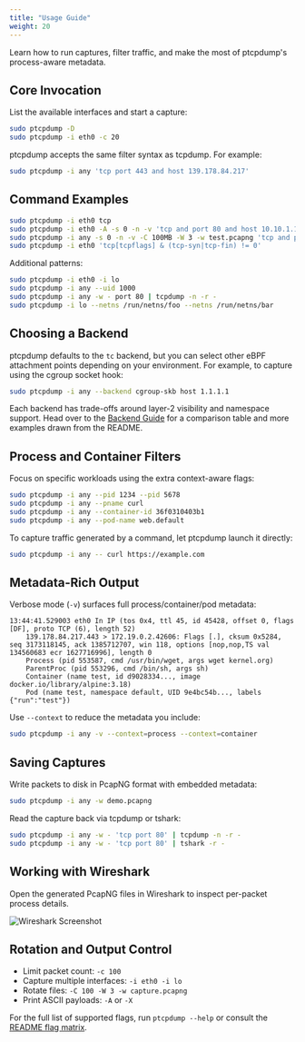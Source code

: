 ```yaml
---
title: "Usage Guide"
weight: 20
---
```


Learn how to run captures, filter traffic, and make the most of ptcpdump's process-aware metadata.

## Core Invocation

List the available interfaces and start a capture:

```bash
sudo ptcpdump -D
sudo ptcpdump -i eth0 -c 20
```

ptcpdump accepts the same filter syntax as tcpdump. For example:

```bash
sudo ptcpdump -i any 'tcp port 443 and host 139.178.84.217'
```

## Command Examples

```bash
sudo ptcpdump -i eth0 tcp
sudo ptcpdump -i eth0 -A -s 0 -n -v 'tcp and port 80 and host 10.10.1.1'
sudo ptcpdump -i any -s 0 -n -v -C 100MB -W 3 -w test.pcapng 'tcp and port 80 and host 10.10.1.1'
sudo ptcpdump -i eth0 'tcp[tcpflags] & (tcp-syn|tcp-fin) != 0'
```

Additional patterns:

```bash
sudo ptcpdump -i eth0 -i lo
sudo ptcpdump -i any --uid 1000
sudo ptcpdump -i any -w - port 80 | tcpdump -n -r -
sudo ptcpdump -i lo --netns /run/netns/foo --netns /run/netns/bar
```

## Choosing a Backend

ptcpdump defaults to the `tc` backend, but you can select other eBPF attachment points depending on your environment. For example, to capture using the cgroup socket hook:

```bash
sudo ptcpdump -i any --backend cgroup-skb host 1.1.1.1
```

Each backend has trade-offs around layer-2 visibility and namespace support. Head over to the [Backend Guide](../backends/) for a comparison table and more examples drawn from the README.

## Process and Container Filters

Focus on specific workloads using the extra context-aware flags:

```bash
sudo ptcpdump -i any --pid 1234 --pid 5678
sudo ptcpdump -i any --pname curl
sudo ptcpdump -i any --container-id 36f0310403b1
sudo ptcpdump -i any --pod-name web.default
```

To capture traffic generated by a command, let ptcpdump launch it directly:

```bash
sudo ptcpdump -i any -- curl https://example.com
```

## Metadata-Rich Output

Verbose mode (`-v`) surfaces full process/container/pod metadata:

```
13:44:41.529003 eth0 In IP (tos 0x4, ttl 45, id 45428, offset 0, flags [DF], proto TCP (6), length 52)
    139.178.84.217.443 > 172.19.0.2.42606: Flags [.], cksum 0x5284, seq 3173118145, ack 1385712707, win 118, options [nop,nop,TS val 134560683 ecr 1627716996], length 0
    Process (pid 553587, cmd /usr/bin/wget, args wget kernel.org)
    ParentProc (pid 553296, cmd /bin/sh, args sh)
    Container (name test, id d9028334..., image docker.io/library/alpine:3.18)
    Pod (name test, namespace default, UID 9e4bc54b..., labels {"run":"test"})
```

Use `--context` to reduce the metadata you include:

```bash
sudo ptcpdump -i any -v --context=process --context=container
```

## Saving Captures

Write packets to disk in PcapNG format with embedded metadata:

```bash
sudo ptcpdump -i any -w demo.pcapng
```

Read the capture back via tcpdump or tshark:

```bash
sudo ptcpdump -i any -w - 'tcp port 80' | tcpdump -n -r -
sudo ptcpdump -i any -w - 'tcp port 80' | tshark -r -
```

## Working with Wireshark

Open the generated PcapNG files in Wireshark to inspect per-packet process details. 

![Wireshark Screenshot](/images/wireshark.png)


## Rotation and Output Control

- Limit packet count: `-c 100`
- Capture multiple interfaces: `-i eth0 -i lo`
- Rotate files: `-C 100 -W 3 -w capture.pcapng`
- Print ASCII payloads: `-A` or `-X`

For the full list of supported flags, run `ptcpdump --help` or consult the [README flag matrix](https://github.com/mozillazg/ptcpdump#flags).
